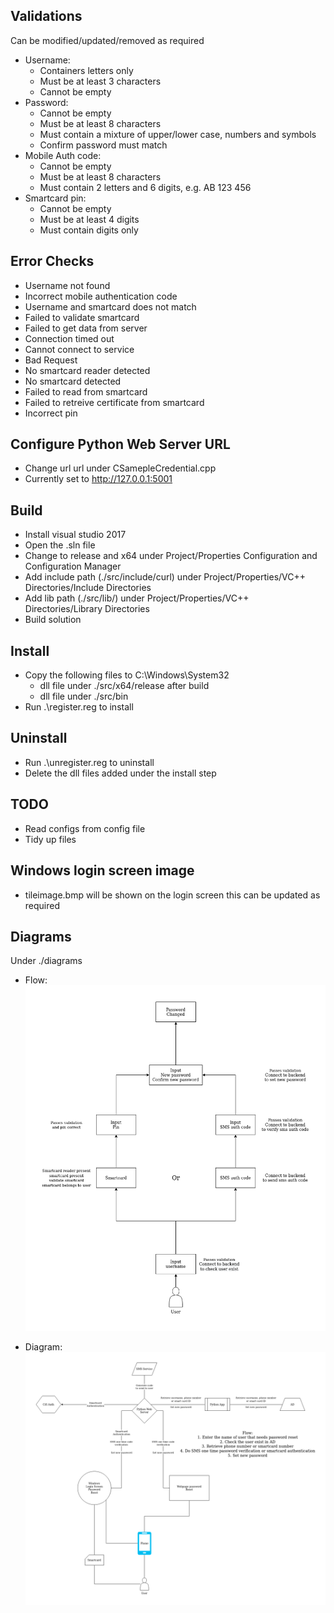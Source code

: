 Validations
------------------------------------------------
Can be modified/updated/removed as required

- Username:
  - Containers letters only
  - Must be at least 3 characters
  - Cannot be empty
- Password:
  - Cannot be empty
  - Must be at least 8 characters
  - Must contain a mixture of upper/lower case, numbers and symbols
  - Confirm password must match
- Mobile Auth code:
  - Cannot be empty
  - Must be at least 8 characters
  - Must contain 2 letters and 6 digits, e.g. AB 123 456
- Smartcard pin:
  - Cannot be empty
  - Must be at least 4 digits
  - Must contain digits only

Error Checks
------------------------------------------------
- Username not found
- Incorrect mobile authentication code
- Username and smartcard does not match
- Failed to validate smartcard
- Failed to get data from server
- Connection timed out
- Cannot connect to service
- Bad Request
- No smartcard reader detected
- No smartcard detected
- Failed to read from smartcard
- Failed to retreive certificate from smartcard
- Incorrect pin

Configure Python Web Server URL
------------------------------------------------
- Change url url under CSamepleCredential.cpp
- Currently set to http://127.0.0.1:5001

Build
------------------------------------------------
- Install visual studio 2017
- Open the .sln file
- Change to release and x64 under Project/Properties Configuration and Configuration Manager
- Add include path (./src/include/curl) under Project/Properties/VC++ Directories/Include Directories
- Add lib path (./src/lib/) under Project/Properties/VC++ Directories/Library Directories
- Build solution

Install
------------------------------------------------
- Copy the following files to C:\Windows\System32
  - dll file under ./src/x64/release after build
  - dll file under ./src/bin
- Run .\register.reg to install

Uninstall
------------------------------------------------
- Run .\unregister.reg to uninstall
- Delete the dll files added under the install step

TODO
------------------------------------------------
- Read configs from config file
- Tidy up files

Windows login screen image
------------------------------------------------
- tileimage.bmp will be shown on the login screen this can be updated as required

Diagrams
------------------------------------------------
Under ./diagrams

- Flow:
![Flow](/diagrams/flow.png)

- Diagram:
![Diagram](/diagrams/passReset.png)

